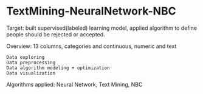 # TextMining-NeuralNetwork-NBC
Target: built supervised(labeled) learning model, applied algorithm to define people should be rejected or accepted. 

Overview: 13 columns, categories and continuous, numeric and text

 	Data exploring 
 	Data preprocessing 
 	Data algorithm modeling + optimization
 	Data visualization 
  
Algorithms applied: Neural Network, Text Mining, NBC

